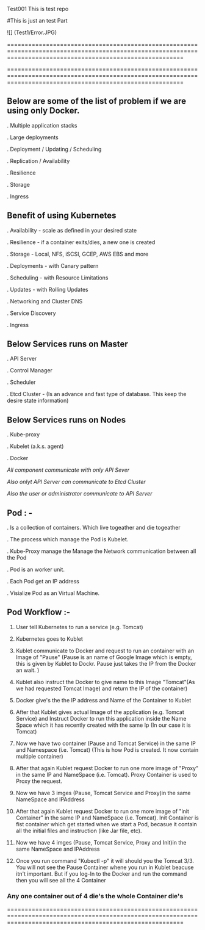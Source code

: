 Test001
This is test repo

#This is just an test Part

![] (Test1/Error.JPG)



==============================================================================================================================================================

==============================================================================================================================================================

## Below are some of the list of problem if we are using only Docker.

. Multiple application stacks

. Large deployments

. Deployment / Updating / Scheduling

. Replication / Availability

. Resilience

. Storage

. Ingress

## Benefit of using Kubernetes

. Availability - scale as defined in your desired state

. Resilience - if a container exits/dies, a new one is created

. Storage - Local, NFS, iSCSI, GCEP, AWS EBS and more

. Deployments - with Canary pattern

. Scheduling - with Resource Limitations

. Updates - with Rolling Updates

. Networking and Cluster DNS

. Service Discovery

. Ingress

## Below Services runs on Master

. API Server

. Control Manager

. Scheduler

. Etcd Cluster - (Is an advance and fast type of database. This keep the desire state information)

## Below Services runs on Nodes

. Kube-proxy

. Kubelet (a.k.s. agent)

. Docker

*All component communicate with only API Sever*

*Also onlyt API Server can communicate to Etcd Cluster*

*Also the user or administrator communicate to API Server*

## Pod : -

. Is a collection of containers. Which live togeather and die togeather

. The process which manage the Pod is Kubelet.

. Kube-Proxy manage the Manage the Network communication between all the Pod

. Pod is an worker unit.

. Each Pod get an IP address

. Visialize Pod as an Virtual Machine.

## Pod Workflow :-

1. User tell Kubernetes to run a service (e.g. Tomcat)

2. Kubernetes goes to Kublet

3. Kublet communicate to Docker and request to run an container with an Image of "Pause" (Pause is an name of Google Image which is    empty, this is given by Kublet to Dockr. Pause just takes the IP from the Docker an wait. )

4. Kublet also instruct the Docker to give name to this Image "Tomcat"(As we had requested Tomcat Image) and return the IP of the container)

5. Docker give's the the IP address and Name of the Container to Kublet

6. After that Kublet gives actual Image of the application (e.g. Tomcat Service) and Instruct Docker to run this application inside the Name Space which it has recently created with the same Ip (In our case it is Tomcat)

7. Now we have two container (Pause and Tomcat Service) in the same IP and Namespace (i.e. Tomcat) (This is how Pod is created. It now contain multiple container)

8. After that again Kublet request Docker to run one more image of "Proxy" in the same IP and NameSpace (i.e. Tomcat). Proxy Container is used to Proxy the request.

9. Now we have 3 imges (Pause, Tomcat Service and Proxy)in the same NameSpace and IPAddress

10. After that again Kublet request Docker to run one more image of "init Container" in the same IP and NameSpace (i.e. Tomcat). Init Container is fist container which get started when we start a Pod, becasue it contain all the initial files and instruction (like Jar file, etc).

11. Now we have 4 imges (Pause, Tomcat Service, Proxy and Init)in the same NameSpace and IPAddress

12. Once you run command "Kubectl -p" it will should you the Tomcat 3/3. You will not see the Pause Container whene you run in Kublet beacuse itn't important. But if you log-In to the Docker and run the command then you will see all the 4 Container

### Any one container out of 4 die's the whole Container die's

==============================================================================================================================================================
